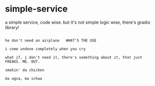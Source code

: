 # simple-service

a simple service, code wise. but it's not simple logic wise, there's gradio library!

~~~~ /deal with the damage/ ~~~~ ///

he don't need an airplane   WHAT'S THE USE

i come undone completely when you cry

what if, i don't need it, there's something about it, that just FREAKS. ME. OUT.

smokin' da chicken

ma agva, ma schwa
